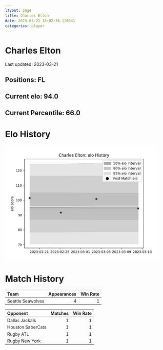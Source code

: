 ```yaml
---  
layout: page  
title: Charles Elton  
date: 2023-03-21 18:02:36.115041  
categories: player  
---
```

# Charles Elton


Last updated: 2023-03-21
## Positions: FL

## Current elo: 94.0

## Current Percentile: 66.0

# Elo History


![elo history](history_CharlesElton.png)
# Match History


| Team              |   Appearances |   Win Rate |
|:------------------|--------------:|-----------:|
| Seattle Seawolves |             4 |          1 |

| Opponent          |   Matches |   Win Rate |
|:------------------|----------:|-----------:|
| Dallas Jackals    |         1 |          1 |
| Houston SaberCats |         1 |          1 |
| Rugby ATL         |         1 |          1 |
| Rugby New York    |         1 |          1 |